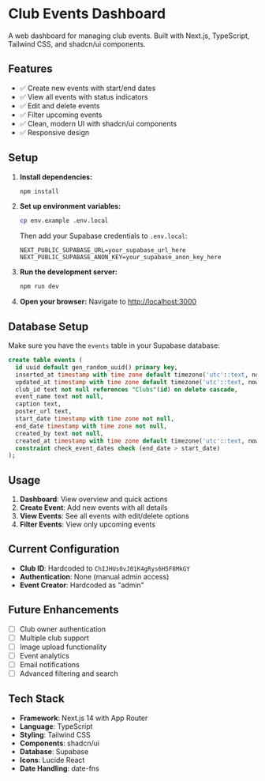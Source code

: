 # Club Events Dashboard

A web dashboard for managing club events. Built with Next.js, TypeScript, Tailwind CSS, and shadcn/ui components.

## Features

- ✅ Create new events with start/end dates
- ✅ View all events with status indicators
- ✅ Edit and delete events
- ✅ Filter upcoming events
- ✅ Clean, modern UI with shadcn/ui components
- ✅ Responsive design

## Setup

1. **Install dependencies:**

   ```bash
   npm install
   ```

2. **Set up environment variables:**

   ```bash
   cp env.example .env.local
   ```

   Then add your Supabase credentials to `.env.local`:

   ```
   NEXT_PUBLIC_SUPABASE_URL=your_supabase_url_here
   NEXT_PUBLIC_SUPABASE_ANON_KEY=your_supabase_anon_key_here
   ```

3. **Run the development server:**

   ```bash
   npm run dev
   ```

4. **Open your browser:**
   Navigate to [http://localhost:3000](http://localhost:3000)

## Database Setup

Make sure you have the `events` table in your Supabase database:

```sql
create table events (
  id uuid default gen_random_uuid() primary key,
  inserted_at timestamp with time zone default timezone('utc'::text, now()) not null,
  updated_at timestamp with time zone default timezone('utc'::text, now()) not null,
  club_id text not null references "Clubs"(id) on delete cascade,
  event_name text not null,
  caption text,
  poster_url text,
  start_date timestamp with time zone not null,
  end_date timestamp with time zone not null,
  created_by text not null,
  created_at timestamp with time zone default timezone('utc'::text, now()) not null,
  constraint check_event_dates check (end_date > start_date)
);
```

## Usage

1. **Dashboard**: View overview and quick actions
2. **Create Event**: Add new events with all details
3. **View Events**: See all events with edit/delete options
4. **Filter Events**: View only upcoming events

## Current Configuration

- **Club ID**: Hardcoded to `ChIJHUs0vJ01K4gRys6H5F8MkGY`
- **Authentication**: None (manual admin access)
- **Event Creator**: Hardcoded as "admin"

## Future Enhancements

- [ ] Club owner authentication
- [ ] Multiple club support
- [ ] Image upload functionality
- [ ] Event analytics
- [ ] Email notifications
- [ ] Advanced filtering and search

## Tech Stack

- **Framework**: Next.js 14 with App Router
- **Language**: TypeScript
- **Styling**: Tailwind CSS
- **Components**: shadcn/ui
- **Database**: Supabase
- **Icons**: Lucide React
- **Date Handling**: date-fns
